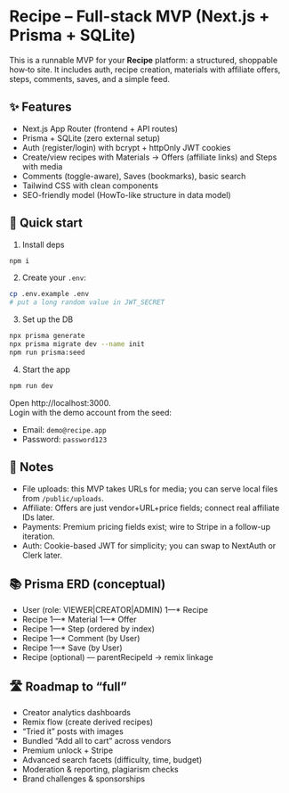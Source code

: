 # Recipe – Full-stack MVP (Next.js + Prisma + SQLite)

This is a runnable MVP for your **Recipe** platform: a structured, shoppable how‑to site.
It includes auth, recipe creation, materials with affiliate offers, steps, comments, saves, and a simple feed.

## ✨ Features
- Next.js App Router (frontend + API routes)
- Prisma + SQLite (zero external setup)
- Auth (register/login) with bcrypt + httpOnly JWT cookies
- Create/view recipes with Materials → Offers (affiliate links) and Steps with media
- Comments (toggle-aware), Saves (bookmarks), basic search
- Tailwind CSS with clean components
- SEO-friendly model (HowTo-like structure in data model)

## 🚀 Quick start
1. Install deps
```bash
npm i
```
2. Create your `.env`:
```bash
cp .env.example .env
# put a long random value in JWT_SECRET
```
3. Set up the DB
```bash
npx prisma generate
npx prisma migrate dev --name init
npm run prisma:seed
```
4. Start the app
```bash
npm run dev
```

Open http://localhost:3000.  
Login with the demo account from the seed:
- Email: `demo@recipe.app`
- Password: `password123`

## 🧩 Notes
- File uploads: this MVP takes URLs for media; you can serve local files from `/public/uploads`.
- Affiliate: Offers are just vendor+URL+price fields; connect real affiliate IDs later.
- Payments: Premium pricing fields exist; wire to Stripe in a follow-up iteration.
- Auth: Cookie-based JWT for simplicity; you can swap to NextAuth or Clerk later.

## 📚 Prisma ERD (conceptual)
- User (role: VIEWER|CREATOR|ADMIN) 1—* Recipe
- Recipe 1—* Material 1—* Offer
- Recipe 1—* Step (ordered by index)
- Recipe 1—* Comment (by User)
- Recipe 1—* Save (by User)
- Recipe (optional) — parentRecipeId → remix linkage

## 🛣 Roadmap to “full”
- Creator analytics dashboards
- Remix flow (create derived recipes)
- “Tried it” posts with images
- Bundled “Add all to cart” across vendors
- Premium unlock + Stripe
- Advanced search facets (difficulty, time, budget)
- Moderation & reporting, plagiarism checks
- Brand challenges & sponsorships
